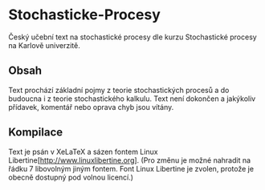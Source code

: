 Stochasticke-Procesy
====================

Český učební text na stochastické procesy dle kurzu Stochastické procesy na Karlově univerzitě.

Obsah
-----

Text prochází základní pojmy z teorie stochastických procesů a do budoucna i z teorie stochastického kalkulu. Text není dokončen a jakýkoliv přídavek, komentář nebo oprava chyb jsou vítány.

Kompilace
---------

Text je psán v XeLaTeX a sázen fontem Linux Libertine[http://www.linuxlibertine.org]. (Pro změnu je možné nahradit na řádku 7 libovolným jiným fontem. Font Linux Libertine je zvolen, protože je obecně dostupný pod volnou licencí.)